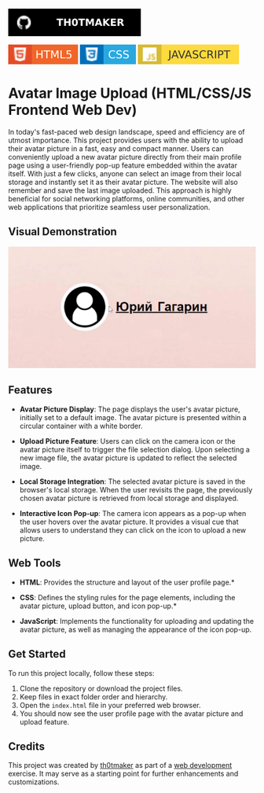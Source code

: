 [![Github Badge](badges/th0tmaker-github.svg)](https://github.com/th0tmaker)

![HTML5 Badge](badges/html5-badge.svg)
![CSS3 Badge](badges/css3-badge.svg)
![Javascript Badge](badges/javascript-badge.svg)

# Avatar Image Upload (HTML/CSS/JS Frontend Web Dev)

In today's fast-paced web design landscape, speed and efficiency are of utmost importance.
This project provides users with the ability to upload their avatar picture in a fast, easy and compact manner.
Users can conveniently upload a new avatar picture directly from their main profile page using a user-friendly pop-up
feature embedded within the avatar itself. With just a few clicks, anyone can select an image from their local storage
and instantly set it as their avatar picture. The website will also remember and save the last image uploaded.
This approach is highly beneficial for social networking platforms, online communities, and other web applications
that prioritize seamless user personalization.

## Visual Demonstration
![Avatar Uplaod Image](readme_images/AvatarUploadImageUI.gif)

## Features

* **Avatar Picture Display**: The page displays the user's avatar picture, initially set to a default image.
The avatar picture is presented within a circular container with a white border.


* **Upload Picture Feature**: Users can click on the camera icon or the avatar picture itself to trigger
the file selection dialog. Upon selecting a new image file, the avatar picture is updated to reflect the selected image.


* **Local Storage Integration**: The selected avatar picture is saved in the browser's local storage.
When the user revisits the page, the previously chosen avatar picture is retrieved from local storage and displayed.


* **Interactive Icon Pop-up**: The camera icon appears as a pop-up when the user hovers over the avatar picture.
It provides a visual cue that allows users to understand they can click on the icon to upload a new picture.

## Web Tools

* **HTML**: Provides the structure and layout of the user profile page.*


* **CSS**: Defines the styling rules for the page elements, including the avatar picture, upload button,
and icon pop-up.* 


* **JavaScript**: Implements the functionality for uploading and updating the avatar picture,
as well as managing the appearance of the icon pop-up.

## Get Started

To run this project locally, follow these steps:

1. Clone the repository or download the project files.
2. Keep files in exact folder order and hierarchy. 
3. Open the `index.html` file in your preferred web browser.
4. You should now see the user profile page with the avatar picture and upload feature.

## Credits

This project was created by [th0tmaker](https://github.com/th0tmaker)
as part of a [web development](https://github.com/th0tmaker/WebDesign) exercise.
It may serve as a starting point for further enhancements and customizations.
